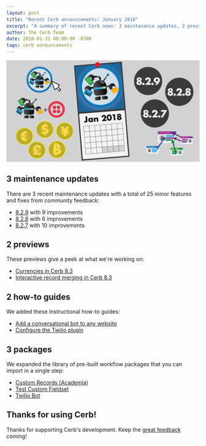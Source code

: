 ```yaml
---
layout: post
title: "Recent Cerb announcements: January 2018"
excerpt: "A summary of recent Cerb news: 3 maintenance updates, 2 previews, 2 how-to guides, and 3 packages."
author: The Cerb Team
date: 2018-01-31 00:00:00 -0700
tags: cerb announcements
---
```


<div class="cerb-screenshot">
<img src="/assets/images/blog/2018/01/30/jan-2018.png" class="screenshot">
</div>

## 3 maintenance updates

There are 3 recent maintenance updates with a total of 25 minor features and fixes from community feedback:

* [8.2.9](/releases/8.2.9/) with 9 improvements
* [8.2.8](/releases/8.2.8/) with 6 improvements
* [8.2.7](/releases/8.2.7/) with 10 improvements

## 2 previews

These previews give a peek at what we're working on:

* [Currencies in Cerb 8.3](/blog/2018/01/30/Currencies/)
* [Interactive record merging in Cerb 8.3](/blog/2018/01/22/Interactive-merge/)

## 2 how-to guides

We added these instructional how-to guides:

* [Add a conversational bot to any website](/guides/bots/deploy-bot-on-website/)
* [Configure the Twilio plugin](/guides/integrations/twilio/configure-plugin/)

## 3 packages

We expanded the library of pre-built workflow packages that you can import in a single step:

* [Custom Records (Academia)](/packages/custom-records-academia/)
* [Test Custom Fieldset](/packages/test-custom-fieldset/)
* [Twilio Bot](/packages/twilio-bot/)

## Thanks for using Cerb!

Thanks for supporting Cerb's development.  Keep the [great feedback](https://github.com/jstanden/cerb/issues) coming!
